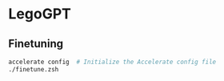 # LegoGPT

## Finetuning

```bash
accelerate config  # Initialize the Accelerate config file
./finetune.zsh
```